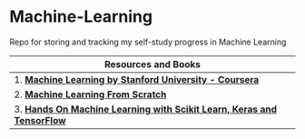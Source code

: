 # Machine-Learning
Repo for storing and tracking my self-study progress in Machine Learning

| Resources and Books |
| ----- |
| 1. [**Machine Learning by Stanford University - Coursera**](https://www.coursera.org/learn/machine-learning) |
| 2. [**Machine Learning From Scratch**](https://dafriedman97.github.io/mlbook/content/introduction.html) |
| 3. [**Hands On Machine Learning with Scikit Learn, Keras and TensorFlow**](https://www.amazon.com/Hands-Machine-Learning-Scikit-Learn-TensorFlow/dp/1492032646/ref=pd_lpo_1?pd_rd_i=1492032646&psc=1) |
